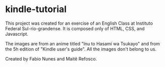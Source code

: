 # kindle-tutorial

This project was created for an exercise of an English Class at Instituto Federal Sul-rio-grandense. It is composed only of HTML, CSS, and Javascript.

The images are from an anime titled "Inu to Hasami wa Tsukayo" and from the 5h edition of "Kindle user's guide". All the images don't belong to us.

Created by Fabio Nunes and Maitê Refosco.
